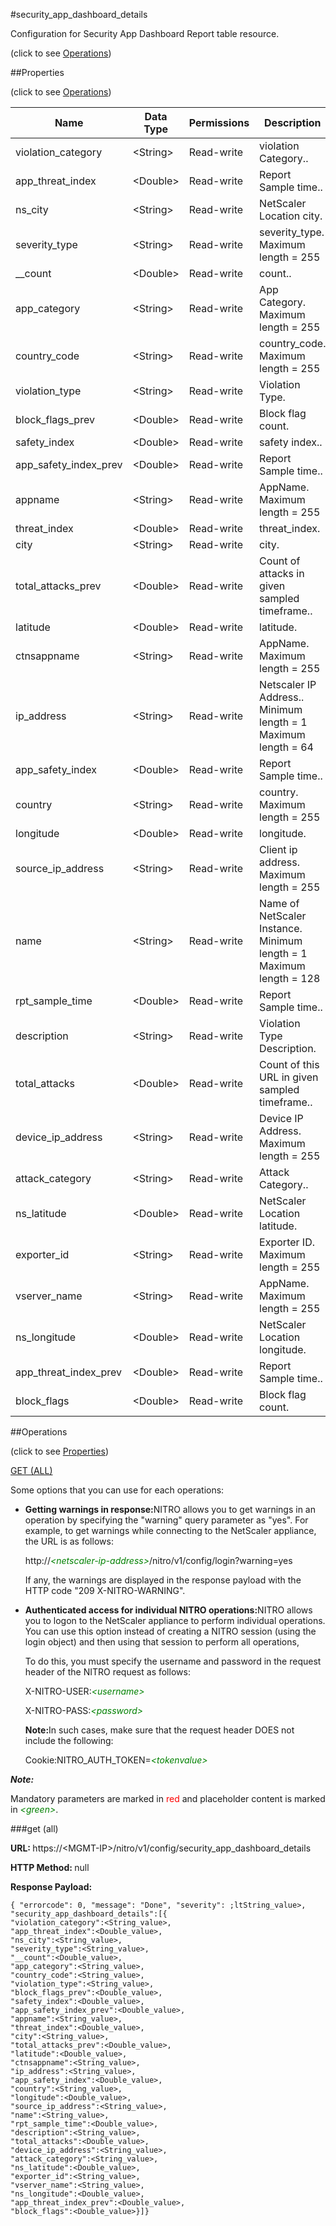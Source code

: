 #security_app_dashboard_details



Configuration for Security App Dashboard Report table resource.

<span>(click to see [Operations](#operations))</span>



##Properties 

<span>(click to see [Operations](#operations))</span>





<table><thead><tr><th>Name</th><th>Data Type</th><th>Permissions</th><th>Description</th></tr></thead><tbody><tr><td>violation_category</td><td>&lt;String></td><td>Read-write</td><td>violation Category..</td></tr><tr><td>app_threat_index</td><td>&lt;Double></td><td>Read-write</td><td>Report Sample time..</td></tr><tr><td>ns_city</td><td>&lt;String></td><td>Read-write</td><td>NetScaler Location city.</td></tr><tr><td>severity_type</td><td>&lt;String></td><td>Read-write</td><td>severity_type.<br>Maximum length = 255</td></tr><tr><td>__count</td><td>&lt;Double></td><td>Read-write</td><td>count..</td></tr><tr><td>app_category</td><td>&lt;String></td><td>Read-write</td><td>App Category.<br>Maximum length = 255</td></tr><tr><td>country_code</td><td>&lt;String></td><td>Read-write</td><td>country_code.<br>Maximum length = 255</td></tr><tr><td>violation_type</td><td>&lt;String></td><td>Read-write</td><td>Violation Type.</td></tr><tr><td>block_flags_prev</td><td>&lt;Double></td><td>Read-write</td><td>Block flag count.</td></tr><tr><td>safety_index</td><td>&lt;Double></td><td>Read-write</td><td>safety index..</td></tr><tr><td>app_safety_index_prev</td><td>&lt;Double></td><td>Read-write</td><td>Report Sample time..</td></tr><tr><td>appname</td><td>&lt;String></td><td>Read-write</td><td>AppName.<br>Maximum length = 255</td></tr><tr><td>threat_index</td><td>&lt;Double></td><td>Read-write</td><td>threat_index.</td></tr><tr><td>city</td><td>&lt;String></td><td>Read-write</td><td>city.</td></tr><tr><td>total_attacks_prev</td><td>&lt;Double></td><td>Read-write</td><td>Count of attacks in given sampled timeframe..</td></tr><tr><td>latitude</td><td>&lt;Double></td><td>Read-write</td><td>latitude.</td></tr><tr><td>ctnsappname</td><td>&lt;String></td><td>Read-write</td><td>AppName.<br>Maximum length = 255</td></tr><tr><td>ip_address</td><td>&lt;String></td><td>Read-write</td><td>Netscaler IP Address..<br>Minimum length = 1<br>Maximum length = 64</td></tr><tr><td>app_safety_index</td><td>&lt;Double></td><td>Read-write</td><td>Report Sample time..</td></tr><tr><td>country</td><td>&lt;String></td><td>Read-write</td><td>country.<br>Maximum length = 255</td></tr><tr><td>longitude</td><td>&lt;Double></td><td>Read-write</td><td>longitude.</td></tr><tr><td>source_ip_address</td><td>&lt;String></td><td>Read-write</td><td>Client ip address.<br>Maximum length = 255</td></tr><tr><td>name</td><td>&lt;String></td><td>Read-write</td><td>Name of NetScaler Instance.<br>Minimum length = 1<br>Maximum length = 128</td></tr><tr><td>rpt_sample_time</td><td>&lt;Double></td><td>Read-write</td><td>Report Sample time..</td></tr><tr><td>description</td><td>&lt;String></td><td>Read-write</td><td>Violation Type Description.</td></tr><tr><td>total_attacks</td><td>&lt;Double></td><td>Read-write</td><td>Count of this URL in given sampled timeframe..</td></tr><tr><td>device_ip_address</td><td>&lt;String></td><td>Read-write</td><td>Device IP Address.<br>Maximum length = 255</td></tr><tr><td>attack_category</td><td>&lt;String></td><td>Read-write</td><td>Attack Category..</td></tr><tr><td>ns_latitude</td><td>&lt;Double></td><td>Read-write</td><td>NetScaler Location latitude.</td></tr><tr><td>exporter_id</td><td>&lt;String></td><td>Read-write</td><td>Exporter ID.<br>Maximum length = 255</td></tr><tr><td>vserver_name</td><td>&lt;String></td><td>Read-write</td><td>AppName.<br>Maximum length = 255</td></tr><tr><td>ns_longitude</td><td>&lt;Double></td><td>Read-write</td><td>NetScaler Location longitude.</td></tr><tr><td>app_threat_index_prev</td><td>&lt;Double></td><td>Read-write</td><td>Report Sample time..</td></tr><tr><td>block_flags</td><td>&lt;Double></td><td>Read-write</td><td>Block flag count.</td></tr></tbody></table>

##Operations 

<span>(click to see [Properties](#properties))</span>





[GET (ALL)](#get-all)





Some options that you can use for each operations:

<ul><li><p><b>Getting warnings in response:</b>NITRO allows you to get warnings in an operation by specifying the "warning" query parameter as "yes". For example, to get warnings while connecting to the NetScaler appliance, the URL is as follows:</p><p>http://<span style="color:green;font-style:italic;">&lt;netscaler-ip-address&gt;</span>/nitro/v1/config/login?warning=yes</p><p>If any, the warnings are displayed in the response payload with the HTTP code "209 X-NITRO-WARNING".</p></li><li><p><b>Authenticated access for individual NITRO operations:</b>NITRO allows you to logon to the NetScaler appliance to perform individual operations. You can use this option instead of creating a NITRO session (using the login object) and then using that session to perform all operations,</p><p>To do this, you must specify the username and password in the request header of the NITRO request as follows:</p><p>X-NITRO-USER:<span style="color:green;font-style:italic;">&lt;username&gt;</span></p><p>X-NITRO-PASS:<span style="color:green;font-style:italic;">&lt;password&gt;</span></p><p><b>Note:</b>In such cases, make sure that the request header DOES not include the following:</p><p>Cookie:NITRO_AUTH_TOKEN=<span style="color:green;font-style:italic;">&lt;tokenvalue&gt;</span></p></li></ul>







***Note:*** 

Mandatory parameters are marked in <span style="color:#FF0000;">red</span> and placeholder content is marked in <span style="color:green;font-style:italic">&lt;green&gt;</span>.



###get (all)







<b>URL: </b>https://&lt;MGMT-IP&gt;/nitro/v1/config/security_app_dashboard_details

<b>HTTP Method: </b>null

<b>Response Payload: </b>
```
{ "errorcode": 0, "message": "Done", "severity": ;ltString_value>, "security_app_dashboard_details":[{
"violation_category":<String_value>,
"app_threat_index":<Double_value>,
"ns_city":<String_value>,
"severity_type":<String_value>,
"__count":<Double_value>,
"app_category":<String_value>,
"country_code":<String_value>,
"violation_type":<String_value>,
"block_flags_prev":<Double_value>,
"safety_index":<Double_value>,
"app_safety_index_prev":<Double_value>,
"appname":<String_value>,
"threat_index":<Double_value>,
"city":<String_value>,
"total_attacks_prev":<Double_value>,
"latitude":<Double_value>,
"ctnsappname":<String_value>,
"ip_address":<String_value>,
"app_safety_index":<Double_value>,
"country":<String_value>,
"longitude":<Double_value>,
"source_ip_address":<String_value>,
"name":<String_value>,
"rpt_sample_time":<Double_value>,
"description":<String_value>,
"total_attacks":<Double_value>,
"device_ip_address":<String_value>,
"attack_category":<String_value>,
"ns_latitude":<Double_value>,
"exporter_id":<String_value>,
"vserver_name":<String_value>,
"ns_longitude":<Double_value>,
"app_threat_index_prev":<Double_value>,
"block_flags":<Double_value>}]}
```







